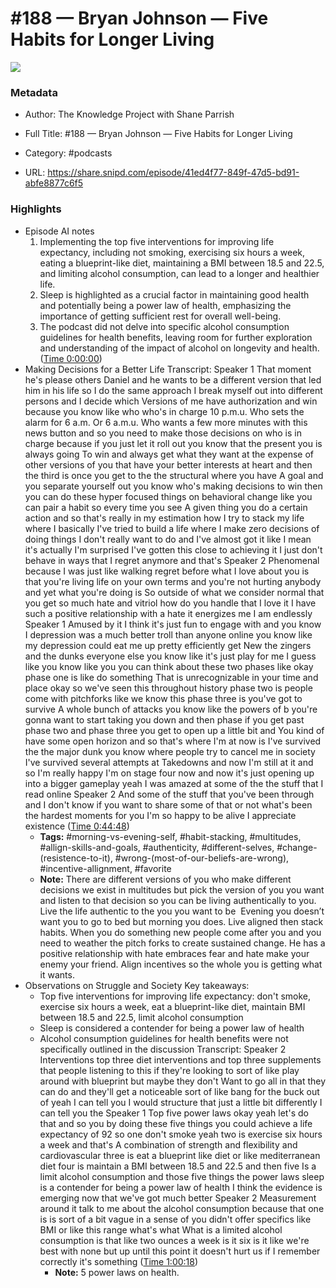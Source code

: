 # #188 —  Bryan Johnson —  Five Habits for Longer Living

![](https://wsrv.nl/?url=https%3A%2F%2Fstatic.libsyn.com%2Fp%2Fassets%2F5%2F9%2F0%2F7%2F590730c5f73a2ccebafc7308ab683e82%2Fknowledge-project-small.png&w=100&h=100)

### Metadata

- Author: The Knowledge Project with Shane Parrish
- Full Title: #188 —  Bryan Johnson —  Five Habits for Longer Living
- Category: #podcasts



- URL: https://share.snipd.com/episode/41ed4f77-849f-47d5-bd91-abfe8877c6f5

### Highlights

- Episode AI notes
  1. Implementing the top five interventions for improving life expectancy, including not smoking, exercising six hours a week, eating a blueprint-like diet, maintaining a BMI between 18.5 and 22.5, and limiting alcohol consumption, can lead to a longer and healthier life.
  2. Sleep is highlighted as a crucial factor in maintaining good health and potentially being a power law of health, emphasizing the importance of getting sufficient rest for overall well-being.
  3. The podcast did not delve into specific alcohol consumption guidelines for health benefits, leaving room for further exploration and understanding of the impact of alcohol on longevity and health. ([Time 0:00:00](https://share.snipd.com/episode-takeaways/609cbced-94e6-437e-8765-9cafd1931365))
- Making Decisions for a Better Life
  Transcript:
  Speaker 1
  That moment he's please others Daniel and he wants to be a different version that led him in his life so I do the same approach I break myself out into different persons and I decide which Versions of me have authorization and win because you know like who who's in charge 10 p.m.u. Who sets the alarm for 6 a.m. Or 6 a.m.u. Who wants a few more minutes with this news button and so you need to make those decisions on who is in charge because if you just let it roll out you know that the present you is always going To win and always get what they want at the expense of other versions of you that have your better interests at heart and then the third is once you get to the the structural where you have A goal and you separate yourself out you know who's making decisions to win then you can do these hyper focused things on behavioral change like you can pair a habit so every time you see A given thing you do a certain action and so that's really in my estimation how I try to stack my life where I basically I've tried to build a life where I make zero decisions of doing things I don't really want to do and I've almost got it like I mean it's actually I'm surprised I've gotten this close to achieving it I just don't behave in ways that I regret anymore and that's
  Speaker 2
  Phenomenal because I was just like walking regret before what I love about you is that you're living life on your own terms and you're not hurting anybody and yet what you're doing is So outside of what we consider normal that you get so much hate and vitriol how do you handle that I love it I have such a positive relationship with a hate it energizes me I am endlessly
  Speaker 1
  Amused by it I think it's just fun to engage with and you know I depression was a much better troll than anyone online you know like my depression could eat me up pretty efficiently get New the zingers and the dunks everyone else you know like it's just play for me I guess like you know like you you can think about these two phases like okay phase one is like do something That is unrecognizable in your time and place okay so we've seen this throughout history phase two is people come with pitchforks like we know this phase three is you've got to survive A whole bunch of attacks you know like the powers of b you're gonna want to start taking you down and then phase if you get past phase two and phase three you get to open up a little bit and You kind of have some open horizon and so that's where I'm at now is I've survived the the major dunk you know where people try to cancel me in society I've survived several attempts at Takedowns and now I'm still at it and so I'm really happy I'm on stage four now and now it's just opening up into a bigger gameplay yeah I was amazed at some of the the stuff that I read online
  Speaker 2
  And some of the stuff that you've been through and I don't know if you want to share some of that or not what's been the hardest moments for you I'm so happy to be alive I appreciate existence ([Time 0:44:48](https://share.snipd.com/snip/71b995db-8ead-4fd1-a7d4-079514773a64))
    - **Tags:** #morning-vs-evening-self, #habit-stacking, #multitudes, #allign-skills-and-goals, #authenticity, #different-selves, #change-(resistence-to-it), #wrong-(most-of-our-beliefs-are-wrong), #incentive-allignment, #favorite
    - **Note:** There are different versions of you who make different decisions we exist in multitudes but pick the version of you you want and listen to that decision so you can be living authentically to you. Live the life authentic to the you you want to be 
      Evening you doesn’t want you to go to bed but morning you does. Live aligned then stack habits. When you do something new people come after you and you need to weather the pitch forks to create sustained change. He has a positive relationship with hate embraces fear and hate make your enemy your friend. Align incentives so the whole you is getting what it wants.
- Observations on Struggle and Society
  Key takeaways:
  - Top five interventions for improving life expectancy: don't smoke, exercise six hours a week, eat a blueprint-like diet, maintain BMI between 18.5 and 22.5, limit alcohol consumption
  - Sleep is considered a contender for being a power law of health
  - Alcohol consumption guidelines for health benefits were not specifically outlined in the discussion
  Transcript:
  Speaker 2
  Interventions top three diet interventions and top three supplements that people listening to this if they're looking to sort of like play around with blueprint but maybe they don't Want to go all in that they can do and they'll get a noticeable sort of like bang for the buck out of yeah I can tell you I would structure that just a little bit differently I can tell you the
  Speaker 1
  Top five power laws okay yeah let's do that and so you by doing these five things you could achieve a life expectancy of 92 so one don't smoke yeah two is exercise six hours a week and that's A combination of strength and flexibility and cardiovascular three is eat a blueprint like diet or like mediterranean diet four is maintain a BMI between 18.5 and 22.5 and then five Is a limit alcohol consumption and those five things the power laws sleep is a contender for being a power law of health I think the evidence is emerging now that we've got much better
  Speaker 2
  Measurement around it talk to me about the alcohol consumption because that one is is sort of a bit vague in a sense of you didn't offer specifics like BMI or like this range what's what What is a limited alcohol consumption is that like two ounces a week is it six is it like we're best with none but up until this point it doesn't hurt us if I remember correctly it's something ([Time 1:00:18](https://share.snipd.com/snip/254544c6-3106-4276-bb40-574042cac022))
    - **Note:** 5 power laws on health.
